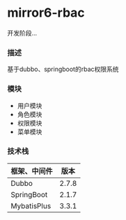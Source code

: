 # mirror6-rbac

开发阶段...

### 描述

基于dubbo、springboot的rbac权限系统

### 模块

- 用户模块
- 角色模块
- 权限模块
- 菜单模块

### 技术栈

| 框架、中间件 | 版本  |
| ------------ | ----- |
| Dubbo        | 2.7.8 |
| SpringBoot   | 2.1.7 |
| MybatisPlus  | 3.3.1 |



